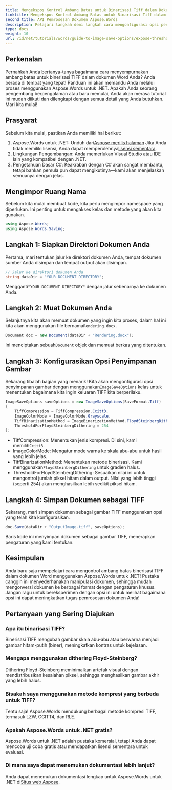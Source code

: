 ```yaml
---
title: Mengekspos Kontrol Ambang Batas untuk Binarisasi Tiff dalam Dokumen Word
linktitle: Mengekspos Kontrol Ambang Batas untuk Binarisasi Tiff dalam Dokumen Word
second_title: API Pemrosesan Dokumen Aspose.Words
description: Pelajari langkah demi langkah cara mengonfigurasi opsi penyimpanan gambar untuk pemrosesan dokumen yang optimal, mulai dari memuat dokumen hingga menyesuaikan pengaturan output. Sempurna untuk pengembang berpengalaman dan pemula.
type: docs
weight: 10
url: /id/net/tutorials/words/guide-to-image-save-options/expose-threshold-control-for-tiff-binarization-in-word-document/
---
```

## Perkenalan

Pernahkah Anda bertanya-tanya bagaimana cara menyempurnakan ambang batas untuk binerisasi TIFF dalam dokumen Word Anda? Anda berada di tempat yang tepat! Panduan ini akan memandu Anda melalui proses menggunakan Aspose.Words untuk .NET. Apakah Anda seorang pengembang berpengalaman atau baru memulai, Anda akan merasa tutorial ini mudah diikuti dan dilengkapi dengan semua detail yang Anda butuhkan. Mari kita mulai!

## Prasyarat

Sebelum kita mulai, pastikan Anda memiliki hal berikut:

1.  Aspose.Words untuk .NET: Unduh dari[Aspose merilis halaman](https://releases.aspose.com/words/net/) Jika Anda tidak memiliki lisensi, Anda dapat memperolehnya[lisensi sementara](https://purchase.aspose.com/temporary-license/).
2. Lingkungan Pengembangan: Anda memerlukan Visual Studio atau IDE lain yang kompatibel dengan .NET.
3. Pengetahuan Dasar C#: Keakraban dengan C# akan sangat membantu, tetapi bahkan pemula pun dapat mengikutinya—kami akan menjelaskan semuanya dengan jelas.

## Mengimpor Ruang Nama

Sebelum kita mulai membuat kode, kita perlu mengimpor namespace yang diperlukan. Ini penting untuk mengakses kelas dan metode yang akan kita gunakan.

```csharp
using Aspose.Words;
using Aspose.Words.Saving;
```

## Langkah 1: Siapkan Direktori Dokumen Anda

Pertama, mari tentukan jalur ke direktori dokumen Anda, tempat dokumen sumber Anda disimpan dan tempat output akan disimpan.

```csharp
// Jalur ke direktori dokumen Anda
string dataDir = "YOUR DOCUMENT DIRECTORY";
```

 Mengganti`"YOUR DOCUMENT DIRECTORY"` dengan jalur sebenarnya ke dokumen Anda.

## Langkah 2: Muat Dokumen Anda

 Selanjutnya kita akan memuat dokumen yang ingin kita proses, dalam hal ini kita akan menggunakan file bernama`Rendering.docx`.

```csharp
Document doc = new Document(dataDir + "Rendering.docx");
```

 Ini menciptakan sebuah`Document` objek dan memuat berkas yang ditentukan.

## Langkah 3: Konfigurasikan Opsi Penyimpanan Gambar

 Sekarang tibalah bagian yang menarik! Kita akan mengonfigurasi opsi penyimpanan gambar dengan menggunakan`ImageSaveOptions` kelas untuk menentukan bagaimana kita ingin keluaran TIFF kita berperilaku.

```csharp
ImageSaveOptions saveOptions = new ImageSaveOptions(SaveFormat.Tiff)
{
    TiffCompression = TiffCompression.Ccitt3,
    ImageColorMode = ImageColorMode.Grayscale,
    TiffBinarizationMethod = ImageBinarizationMethod.FloydSteinbergDithering,
    ThresholdForFloydSteinbergDithering = 254
};
```

-  TiffCompression: Menentukan jenis kompresi. Di sini, kami memilih`Ccitt3`.
- ImageColorMode: Mengatur mode warna ke skala abu-abu untuk hasil yang lebih jelas.
-  TiffBinarizationMethod: Menentukan metode binerisasi. Kami menggunakan`FloydSteinbergDithering` untuk gradien halus.
- ThresholdForFloydSteinbergDithering: Sesuaikan nilai ini untuk mengontrol jumlah piksel hitam dalam output. Nilai yang lebih tinggi (seperti 254) akan menghasilkan lebih sedikit piksel hitam.

## Langkah 4: Simpan Dokumen sebagai TIFF

Sekarang, mari simpan dokumen sebagai gambar TIFF menggunakan opsi yang telah kita konfigurasikan.

```csharp
doc.Save(dataDir + "OutputImage.tiff", saveOptions);
```

Baris kode ini menyimpan dokumen sebagai gambar TIFF, menerapkan pengaturan yang kami tentukan.

## Kesimpulan

Anda baru saja mempelajari cara mengontrol ambang batas binerisasi TIFF dalam dokumen Word menggunakan Aspose.Words untuk .NET! Pustaka canggih ini menyederhanakan manipulasi dokumen, sehingga mudah mengonversi dokumen ke berbagai format dengan pengaturan khusus. Jangan ragu untuk bereksperimen dengan opsi ini untuk melihat bagaimana opsi ini dapat meningkatkan tugas pemrosesan dokumen Anda!

## Pertanyaan yang Sering Diajukan

### Apa itu binarisasi TIFF?  
Binerisasi TIFF mengubah gambar skala abu-abu atau berwarna menjadi gambar hitam-putih (biner), meningkatkan kontras untuk kejelasan.

### Mengapa menggunakan dithering Floyd-Steinberg?  
Dithering Floyd-Steinberg meminimalkan artefak visual dengan mendistribusikan kesalahan piksel, sehingga menghasilkan gambar akhir yang lebih halus.

### Bisakah saya menggunakan metode kompresi yang berbeda untuk TIFF?  
Tentu saja! Aspose.Words mendukung berbagai metode kompresi TIFF, termasuk LZW, CCITT4, dan RLE.

### Apakah Aspose.Words untuk .NET gratis?  
Aspose.Words untuk .NET adalah pustaka komersial, tetapi Anda dapat mencoba uji coba gratis atau mendapatkan lisensi sementara untuk evaluasi.

### Di mana saya dapat menemukan dokumentasi lebih lanjut?  
 Anda dapat menemukan dokumentasi lengkap untuk Aspose.Words untuk .NET di[Situs web Aspose](https://reference.aspose.com/words/net/).
